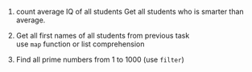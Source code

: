1. count average IQ of all students
Get all students who is smarter than average.

1. Get all first names of all students from previous task  
use `map` function or list comprehension

1.  Find all prime numbers from 1 to 1000 (use `filter`)